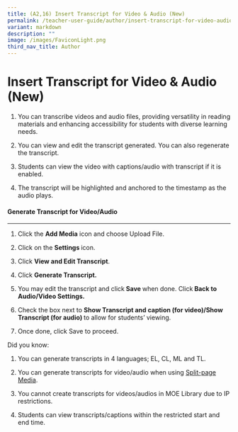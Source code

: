 ```yaml
---
title: (A2,16) Insert Transcript for Video & Audio (New)
permalink: /teacher-user-guide/author/insert-transcript-for-video-audio/
variant: markdown
description: ""
image: /images/FaviconLight.png
third_nav_title: Author
---
```

<h1>Insert Transcript for Video &amp; Audio (New)</h1>
<p></p>
<ol data-tight="true" class="tight">
<li>
<p>You can transcribe videos and audio files, providing versatility in reading
materials and enhancing accessibility for students with diverse learning
needs.</p>
</li>
<li>
<p>You can view and edit the transcript generated. You can also regenerate
the transcript.</p>
</li>
<li>
<p>Students can view the video with captions/audio with transcript if it
is enabled.</p>
</li>
<li>
<p>The transcript will be highlighted and anchored to the timestamp as the
audio plays.</p>
</li>
</ol>
<p></p>
<h4>Generate Transcript for Video/Audio</h4>
<hr>
<ol data-tight="true" class="tight">
<li>
<p>Click the <strong>Add Media</strong> icon and choose Upload File.</p>
</li>
<li>
<p>Click on the <strong>Settings </strong>icon.</p>
</li>
<li>
<p>Click <strong>View and Edit Transcript</strong>.</p>
</li>
<li>
<p>Click <strong>Generate Transcript.</strong>
</p>
</li>
<li>
<p>You may edit the transcript and click<strong> Save </strong>when done.
Click<strong> Back to Audio/Video Settings.</strong>
</p>
</li>
<li>
<p>Check the box next to <strong>Show Transcript and caption (for video)/Show Transcript (for audio) </strong>to
allow for students’ viewing.</p>
</li>
<li>
<p>Once done, click Save to proceed.</p>
</li>
</ol>
<p></p>
<p>Did you know:</p>
<ol data-tight="true" class="tight">
<li>
<p>You can generate transcripts in 4 languages; EL, CL, ML and TL.</p>
</li>
<li>
<p>You can generate transcripts for video/audio when using <a href="https://www.learning.moe.edu.sg/teacher-user-guide/author/add-split-page-media/" rel="noopener noreferrer nofollow" target="_blank">Split-page Media</a>.</p>
</li>
<li>
<p>You cannot create transcripts for videos/audios in MOE Library due to&nbsp;IP
restrictions.</p>
</li>
<li>
<p>Students can view transcripts/captions within the restricted start and
end time.</p>
</li>
</ol>
<p></p>
<p></p>
<p></p>